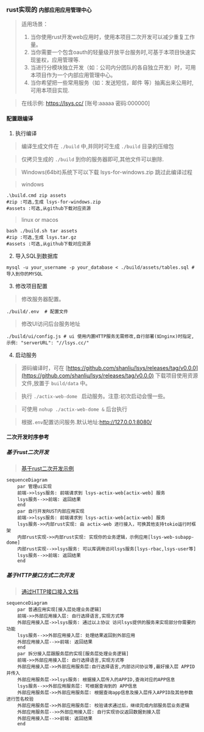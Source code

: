 ### rust实现的 `内部应用应用管理中心` 

> 适用场景：
> 1. 当你使用rust开发web应用时，使用本项目二次开发可以减少重复工作量。
> 2. 当你需要一个包含oauth的轻量级开放平台服务时,可基于本项目快速实现鉴权，应用管理等.
> 3. 当进行分模块独立开发（如：公司内分团队的各自独立开发）时，可用本项目作为一个内部应用管理中心。
> 4. 当你希望把一些常用服务（如：发送短信，邮件 等）抽离出来公用时,可用本项目实现.


> 在线示例: https://lsys.cc/ [账号:aaaaa 密码:000000]


#### 配置跟编译

1. 执行编译

> 编译生成文件在 `./build` 中,并同时可生成 `./build` 目录的压缩包

> 仅拷贝生成的 `./build` 到你的服务器即可,其他文件可以删除.

> Windows(64bit)系统下可以下载 lsys-for-windows.zip 跳过此编译过程

> windows
```
.\build.cmd zip assets 
#zip :可选,生成 lsys-for-windows.zip 
#assets :可选,从github下载对应资源
```

> linux or macos
```
bash ./build.sh tar assets
#zip :可选,生成 lsys.tar.gz
#assets :可选,从github下载对应资源
```

2. 导入SQL到数据库
```
mysql -u your_username -p your_database < ./build/assets/tables.sql #导入到你的MYSQL
```

3. 修改项目配置

> 修改服务器配置。

```
./build/.env  # 配置文件
```


> 修改UI访问后台服务地址

```
./build/ui/config.js # ui 使用内置HTTP服务无需修改,自行部署(如nginx)时指定,示例: "serverURL": "//lsys.cc/"
```

4. 启动服务

> 源码编译时，可在 [https://github.com/shanliu/lsys/releases/tag/v0.0.0](https://github.com/shanliu/lsys/releases/tag/v0.0.0) 下载项目使用资源文件,放置于  `build/data` 中。

> 执行 `./actix-web-dome ` 启动服务。注意:初次启动会慢一些。

> 可使用 `nohup ./actix-web-dome &` 后台执行

> 根据`.env`配置访问服务.默认地址:http://127.0.0.1:8080/ 


#### 二次开发时序参考

##### 基于rust二次开发

> [基于rust二次开发示例](server/examples/lsys-web-subapp-demo/)

```mermaid
sequenceDiagram
    par 管理ui实现
    前端->>lsys服务: 前端请求到 lsys-actix-web[actix-web] 服务
    lsys服务-->>前端: 返回结果
    end
    par 自行开发RUST内部应用实现
    前端->>lsys服务: 前端请求到 lsys-actix-web[actix-web] 服务
    lsys服务->>内部rust实现: 由 actix-web 进行接入，可换其他支持tokio运行时框架
    内部rust实现->>内部rust实现: 实现你的业务逻辑，示例应用[lsys-web-subapp-dome]
    内部rust实现-->>lsys服务: 可以库调用访问lsys服务[lsys-rbac,lsys-user等]
    lsys服务-->>前端: 返回结果
    end
```


##### 基于HTTP接口方式二次开发

> [通过HTTP接口接入文档](sdk/) 

```mermaid
sequenceDiagram
    par 普通应用实现[接入层处理业务逻辑]
    前端->>外部应用接入层: 自行选择语言,实现方式等
    外部应用接入层->>lsys服务: 通过以上协议 访问lsys提供的服务来实现部分你需要的功能
    lsys服务-->>外部应用接入层: 处理结果返回到外部应用
    外部应用接入层-->>前端: 返回结果
    end
    par 拆分接入层跟服务层的实现[服务层处理业务逻辑]
    前端->>外部应用接入层: 自行选择语言,实现方式等
    外部应用接入层->>外部应用服务层:自行选择语言,内部访问协议等,最好接入层 APPID 并传入
    外部应用服务层->>lsys服务: 根据接入层传入的APPID,查询对应的APP信息
    lsys服务-->>外部应用服务层: 可根据查询到的 APP信息 
    外部应用服务层->>外部应用服务层: 根据查询app信息及接入层传入APPID及其他参数 进行签名校验
    外部应用服务层->>外部应用服务层: 校验请求通过后，继续完成内部服务层业务逻辑
    外部应用服务层-->>外部应用接入层: 自行实现协议返回数据到接入层
    外部应用接入层-->>前端: 返回结果
    end
```

